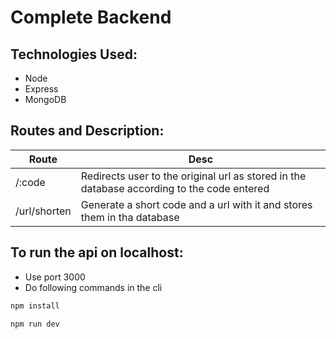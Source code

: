 # Complete Backend
## Technologies Used:
* Node
* Express
* MongoDB

## Routes and Description:  
| Route | Desc |
|-------|------|
| /:code | Redirects user to the original url as stored in the database according to the code entered |
| /url/shorten | Generate a short code and a url with it and stores them in tha database |

## To run the api on localhost:  
* Use port 3000
* Do following commands in the cli

```bash
npm install

npm run dev
```
